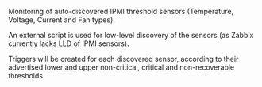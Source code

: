 Monitoring of auto-discovered IPMI threshold sensors (Temperature, Voltage,
Current and Fan types).

An external script is used for low-level discovery of the sensors (as Zabbix
currently lacks LLD of IPMI sensors).

Triggers will be created for each discovered sensor, according to their
advertised lower and upper non-critical, critical and non-recoverable
thresholds.
